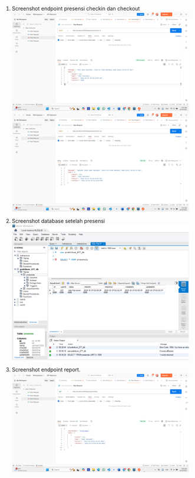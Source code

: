 1. Screenshot endpoint presensi checkin dan checkout
![endpoint check in](<ss/endpoint presensi checkin .png>)
![endpoint checkout](<ss/endpoint presensi checkout .png>)

2. Screenshot database setelah presensi
![database](<ss/database setelah presensi.png>)

3. Screenshot endpoint report.
![report](<ss/endpoint report.png>)